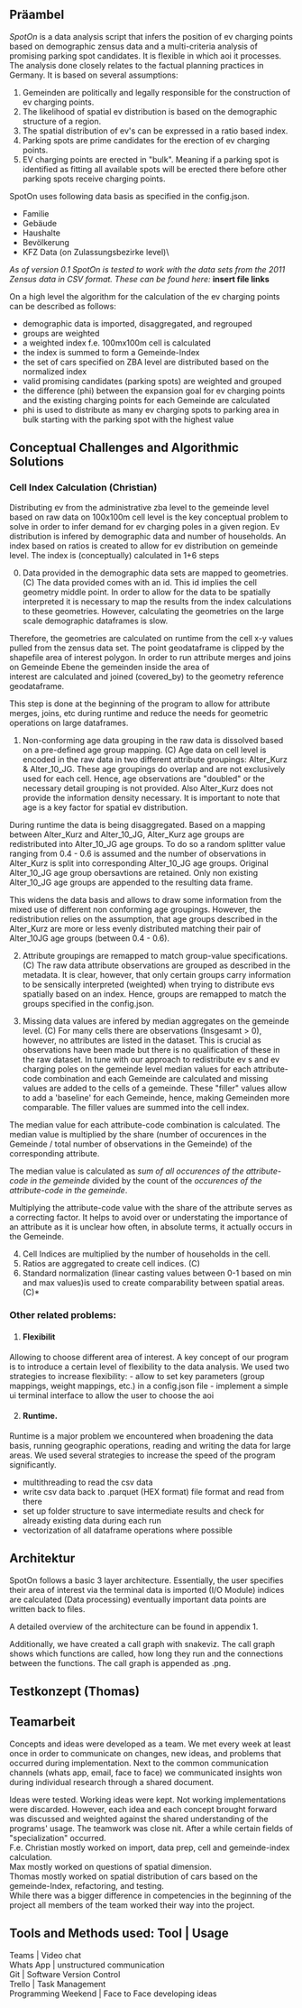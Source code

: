 ## Präambel
*SpotOn* is a data analysis script that infers the position of ev charging points based on 
demographic zensus data and a multi-criteria analysis of promising parking spot candidates. It is flexible in which aoi it processes.
The analysis done closely relates to the factual planning practices in Germany.
It is based on several assumptions:
1) Gemeinden are politically and legally responsible for the construction of ev charging points.
2) The likelihood of spatial ev distribution is based on the demographic structure of a region.
3) The spatial distribution of ev's can be expressed in a ratio based index.
4) Parking spots are prime candidates for the erection of ev charging points.
5) EV charging points are erected in "bulk". Meaning if a parking spot is identified as fitting all 
   available spots will be erected there before other parking spots receive charging points.

SpotOn uses following data basis as specified in the config.json. 
- Familie
- Gebäude
- Haushalte
- Bevölkerung
- KFZ Data (on Zulassungsbezirke level)\

*As of version 0.1 SpotOn is tested to work with the data sets from the 2011 Zensus data in CSV 
format. These can be found here:*
**insert file links**

On a high level the algorithm for the calculation of the ev charging points can be described as follows:
- demographic data is imported, disaggregated, and regrouped
- groups are weighted
- a weighted index f.e. 100mx100m cell is calculated
- the index is summed to form a Gemeinde-Index
- the set of cars specified on ZBA level are distributed based on the normalized index
- valid promising candidates (parking spots) are weighted and grouped
- the difference (phi) between the expansion goal for ev charging points and the existing charging points for each Gemeinde are calculated
- phi is used to distribute as many ev charging spots to parking area in bulk starting with the parking spot with the highest value 

## Conceptual Challenges and Algorithmic Solutions
### Cell Index Calculation (Christian)
Distributing ev from the administrative zba level to the gemeinde level based on raw data on 
100x100m  cell level is the key conceptual problem to solve in order to infer demand for ev 
charging  poles in a given region. Ev distribution is infered by demographic data and number of 
households.  An index based on ratios is created to allow for ev distribution on gemeinde level. 
The index is (conceptually) calculated in 1+6 steps

0) Data provided in the demographic data sets are mapped to geometries. (C)
The data provided comes with an id. This id implies the cell geometry middle point.  In order to 
allow for the data to be spatially interpreted it is necessary to map the results from the
index calculations to these geometries. However, calculating the geometries on the large scale demographic dataframes is slow. 

Therefore, the geometries are calculated on runtime from the cell x-y values pulled from the 
zensus  data set. The point geodataframe is clipped by the shapefile area of interest polygon. 
In order to run attribute merges and joins on Gemeinde Ebene the gemeinden inside the area of  
interest are calculated and joined (covered_by) to the geometry reference geodataframe.

This step is done at the beginning of the program to allow for attribute merges, joins, etc 
during runtime and reduce the needs for geometric operations on large dataframes.

1) Non-conforming age data grouping in the raw data is dissolved based on a 
   pre-defined age group mapping. (C)
Age data on cell level is encoded in the raw data in two different attribute groupings: Alter_Kurz & Alter_10_JG. These age groupings do overlap and are not exclusively used for each cell. Hence, age observations are "doubled" or the necessary detail grouping is not provided. Also Alter_Kurz does not provide the information density necessary. It is important to note that age is a key factor for spatial ev distribution.

During runtime the data is being disaggregated. Based on a mapping between Alter_Kurz and Alter_10_JG, Alter_Kurz age groups are redistributed into Alter_10_JG age groups. To do so a random splitter value ranging from 0.4 - 0.6 is assumed and the number of observations in Alter_Kurz is split into corresponding Alter_10_JG age groups. Original Alter_10_JG age group obersavtions are retained. Only non existing Alter_10_JG age groups are appended to the resulting data frame. 

This widens the data basis and allows to draw some information from the mixed use of different non conforming age groupings. However, the redistribution relies on the assumption, that age groups described in the Alter_Kurz are more or less evenly distributed matching their pair of Alter_10JG age groups (between 0.4 - 0.6).

2) Attribute groupings are remapped to match group-value specifications. (C)
The raw data attribute observations are grouped as described in the metadata. It is clear, however, that only certain groups carry information to be sensically interpreted (weighted) when trying to distribute evs spatially based on an index. Hence, groups are remapped to match the groups specified in the config.json.

3) Missing data values are infered by median aggregates on the gemeinde level. (C)
For many cells there are observations (Insgesamt > 0), however, no attributes are listed in the dataset. This is crucial as observations have been made but there is no qualification of these in the raw dataset. In tune with our approach to redistribute ev s and ev charging poles on the gemeinde level median values for each attribute-code combination and each Gemeinde are calculated and missing values are added to the cells of a gemeinde. These "filler" values allow to add a 'baseline' for each Gemeinde, hence, making Gemeinden more comparable. The filler values are summed into the cell index.

The median value for each attribute-code combination is calculated.
The median value is multiplied by the share (number of occurences in the Gemeinde / total number of observations in the Gemeinde) of the corresponding attribute.

The median value is calculated as *sum of all occurences of the attribute-code in the gemeinde* divided by the count of the *occurences of the attribute-code in the gemeinde*.

Multiplying the attribute-code value with the share of the attribute serves as a correcting factor. It helps to avoid over or understating the importance of an attribute as it is unclear how often, in absolute terms, it actually occurs in the Gemeinde.

4) Cell Indices are multiplied by the number of households in the cell.
5) Ratios are aggregated to create cell indices. (C)
6) Standard normalization (linear casting values between 0-1 based on min and max values)is used to create comparability between spatial areas. (C)*

### Other related problems:
1) #### Flexibilit
Allowing to choose different area of interest.
A key concept of our program is to introduce a certain level of flexibility to the data analysis. We used two strategies to increase flexibility:
	- allow to set key parameters (group mappings, weight mappings, etc.) in a config.json file
	- implement a simple ui terminal interface to allow the user to choose the aoi

2) #### Runtime.
Runtime is a major problem we encountered when broadening the data basis, running geographic operations, reading and writing the data for large areas. We used several strategies to increase the speed of the program significantly.
- multithreading to read the csv data 
- write csv data back to .parquet (HEX format) file format and read from there
- set up folder structure to save intermediate results and check for already existing data during each run
- vectorization of all dataframe operations where possible

## Architektur
SpotOn follows a basic 3 layer architecture. Essentially, the user specifies their area of 
interest via the terminal data is imported (I/O Module) indices are calculated
(Data processing) eventually important data points are written back to files.

A detailed overview of the architecture can be found in appendix 1. 

Additionally, we have created a call graph with snakeviz. The call graph shows which functions 
are called, how long they run and the connections between the functions. The call graph is 
appended as .png.

## Testkonzept (Thomas)

## Teamarbeit
Concepts and ideas were developed as a team. We met every week at least once in order to 
communicate on changes, new ideas, and problems that occurred during implementation.
Next to the common communication channels (whats app, email, face to face) we communicated 
insights won during individual research through a shared document.

Ideas were tested. Working ideas were kept. Not working implementations were discarded. However,
each idea and each concept brought forward was discussed and weighted against the shared 
understanding of the programs' usage.
The teamwork was close nit. After a while certain fields of "specialization" occurred.\
F.e. Christian mostly worked on import, data prep, cell and gemeinde-index calculation.\
Max mostly worked on questions of spatial dimension.\
Thomas mostly worked on spatial distribution of cars based on the gemeinde-Index, refactoring, and 
testing.\
While there was a bigger difference in competencies in the beginning of the project all members 
of the team worked their way into the project.

Tools and Methods used:
Tool | Usage
--------------
Teams | Video chat \
Whats App | unstructured communication \
Git | Software Version Control \
Trello | Task Management \
Programming Weekend | Face to Face developing ideas





